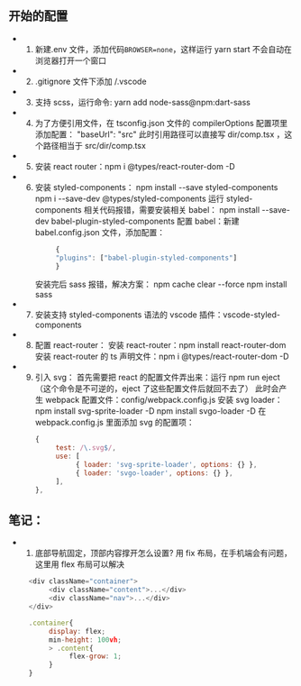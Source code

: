 ## 开始的配置

- 1. 新建.env 文件，添加代码`BROWSER=none`，这样运行 yarn start 不会自动在浏览器打开一个窗口
- 2. .gitignore 文件下添加 /.vscode
- 3. 支持 scss，运行命令: yarn add node-sass@npm:dart-sass
- 4. 为了方便引用文件，在 tsconfig.json 文件的 compilerOptions 配置项里添加配置： "baseUrl": "src"
     此时引用路径可以直接写 dir/comp.tsx ，这个路径相当于 src/dir/comp.tsx
- 5. 安装 react router：npm i @types/react-router-dom -D
- 6. 安装 styled-components：
     npm install --save styled-components
     npm i --save-dev @types/styled-components
     运行 styled-components 相关代码报错，需要安装相关 babel：
     npm install --save-dev babel-plugin-styled-components
     配置 babel：新建 babel.config.json 文件，添加配置：
     ```javascript
          {
          "plugins": ["babel-plugin-styled-components"]
          }
     ```
     安装完后 sass 报错，解决方案：
     npm cache clear --force
     npm install sass
- 7. 安装支持 styled-components 语法的 vscode 插件：vscode-styled-components
- 8. 配置 react-router：
     安装 react-router：npm install react-router-dom
     安装 react-router 的 ts 声明文件：npm i @types/react-router-dom -D
- 9. 引入 svg：
     首先需要把 react 的配置文件弄出来：运行 npm run eject（这个命令是不可逆的，eject 了这些配置文件后就回不去了）
     此时会产生 webpack 配置文件：config/webpack.config.js
     安装 svg loader：
     npm install svg-sprite-loader -D
     npm install svgo-loader -D
     在 webpack.config.js 里面添加 svg 的配置项：
     ```javascript
     {
          test: /\.svg$/,
          use: [
               { loader: 'svg-sprite-loader', options: {} },
               { loader: 'svgo-loader', options: {} },
          ],
     },
     ```

## 笔记：

- 1. 底部导航固定，顶部内容撑开怎么设置?
     用 fix 布局，在手机端会有问题，这里用 flex 布局可以解决

```javascript
     <div className="container">
          <div className="content">...</div>
          <div className="nav">...</div>
     </div>

     .container{
          display: flex;
          min-height: 100vh;
          > .content{
               flex-grow: 1;
          }
     }
```
